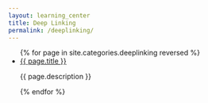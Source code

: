 ```yaml
---
layout: learning_center
title: Deep Linking
permalink: /deeplinking/
---
```


<ul class="index-list">
  {% for page in site.categories.deeplinking reversed %}
    <li>
      <a href="{{page.url}}">{{ page.title }}</a>
      <p>{{ page.description }}</p>
    </li>
  {% endfor %}
</ul>
